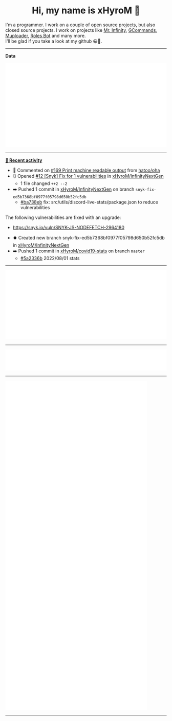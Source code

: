 <p align="center">
    <!-- <img src="https://avatars.githubusercontent.com/u/56601352" width="192" alt="hyro's pfp" /> -->
    <h1 align="center">Hi, my name is xHyroM 👋</h1>
</p>

I'm a programmer. I work on a couple of open source projects, but also closed source projects. I work on projects like [Mr. Infinity](https://discord.com/oauth2/authorize?client_id=720321585625694239&scope=bot%20applications.commands&permissions=8&redirect_uri=https://blobs.gq/imanager&prompt=consent&response_type=code), [GCommands](https://github.com/Garlic-Team/GCommands), [Muploader](https://github.com/xHyroM/Muploader), [Roles Bot](https://github.com/xHyroM/roles-bot) and many more.  
I'll be glad if you take a look at my github 😀👀.

___
**Data**

<img src="https://github.com/xHyroM/xHyroM/blob/master/.cache/base.svg">

___

**[📰 Recent activity](https://github.com/xHyroM)**
* 💬 Commented on [#169 Print machine readable output](https://github.com/hatoo/oha/issues/169) from [hatoo/oha](https://github.com/hatoo/oha)
* 🔃 Opened [#12 [Snyk] Fix for 1 vulnerabilities](https://github.com/xHyroM/InfinityNextGen/pull/12) in [xHyroM/InfinityNextGen](https://github.com/xHyroM/InfinityNextGen)
  * 1 file changed `++2 --2`
* ➡️ Pushed 1 commit in [xHyroM/InfinityNextGen](https://github.com/xHyroM/InfinityNextGen) on branch `snyk-fix-ed5b7368bf0977f05798d650b52fc5db`
  * [#ba738eb](https://github.com/xHyroM/InfinityNextGen/commit/ba738eb) fix: src/utils/discord-live-stats/package.json to reduce vulnerabilities

The following vulnerabilities are fixed with an upgrade:
- https://snyk.io/vuln/SNYK-JS-NODEFETCH-2964180
* ⏺️ Created new branch snyk-fix-ed5b7368bf0977f05798d650b52fc5db in [xHyroM/InfinityNextGen](https://github.com/xHyroM/InfinityNextGen)
* ➡️ Pushed 1 commit in [xHyroM/covid19-stats](https://github.com/xHyroM/covid19-stats) on branch `master`
  * [#5a2336b](https://github.com/xHyroM/covid19-stats/commit/5a2336b) 2022/08/01 stats


___

<img src="https://github.com/xHyroM/xHyroM/blob/master/.cache/isocalendar.svg">

___

<img src="https://github.com/xHyroM/xHyroM/blob/master/.cache/languages.svg">

___

<img src="https://github.com/xHyroM/xHyroM/blob/master/.cache/achievements.svg">

___
